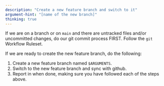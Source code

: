 ```yaml
---
description: "Create a new feature branch and switch to it"
argument-hint: "[name of the new branch]"
thinking: true
---
```


If we are on a branch or on `main` and there are untracked files and/or uncommitted changes, do our git commit process FIRST. Follow the `git` Workflow Ruleset.

If we are ready to create the new feature branch, do the following:

1. Create a new feature branch named `$ARGUMENTS`.
2. Switch to the new feature branch and sync with github.
3. Report in when done, making sure you have followed each of the steps above.
